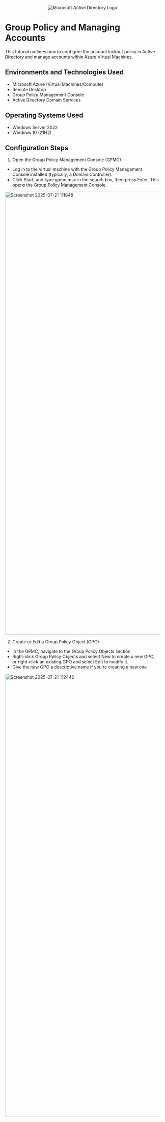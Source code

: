<p align="center">
<img src="https://i.imgur.com/pU5A58S.png" alt="Microsoft Active Directory Logo"/>
</p>

<h1> Group Policy and Managing Accounts  </h1>
This tutorial outlines how to configure the account lockout policy in Active Directory and manage accounts within Azure Virtual Machines.

<h2>Environments and Technologies Used</h2>

- Microsoft Azure (Virtual Machines/Compute)
- Remote Desktop
- Group Policy Management Console
- Active Directory Domain Services
  

<h2>Operating Systems Used </h2>

- Windows Server 2022
- Windows 10 (21H2)

<h2> Configuration Steps</h2>

1. Open the Group Policy Management Console (GPMC)
- Log in to the virtual machine with the Group Policy Management Console installed (typically, a Domain Controller).
- Click Start, and type gpmc.msc in the search box, then press Enter. This opens the Group Policy Management Console.

<img width="2559" height="1439" alt="Screenshot 2025-07-21 111848" src="https://github.com/user-attachments/assets/1ff758a2-c652-48c5-92e3-affada44611b" />

2.  Create or Edit a Group Policy Object (GPO)
- In the GPMC, navigate to the Group Policy Objects section.
- Right-click Group Policy Objects and select New to create a new GPO, or right-click an existing GPO and select Edit to modify it.
- Give the new GPO a descriptive name if you're creating a new one

<img width="2559" height="1439" alt="Screenshot 2025-07-21 112440" src="https://github.com/user-attachments/assets/2f0b72f6-0dcf-4c5e-93d5-5d29dc0b19d1" />
